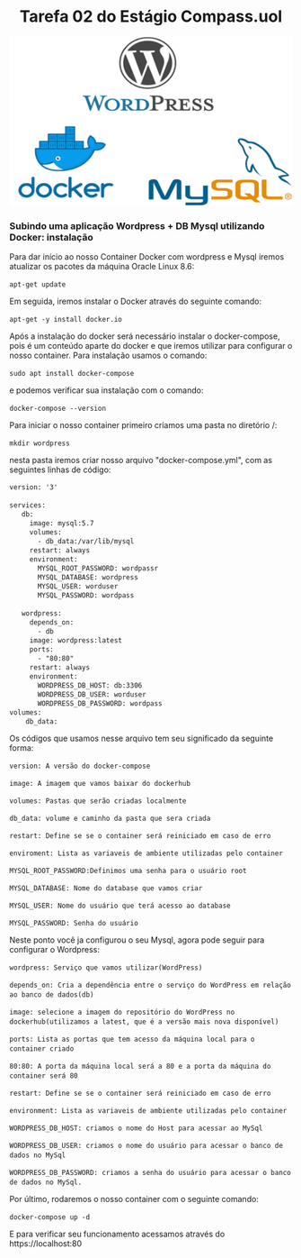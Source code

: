 <h1 align="center"> Tarefa 02 do Estágio Compass.uol</h1>
<center>
<img src="docker.png" alt="Não Encontrado!" title="Docker" height="300" width="600"/>
</center>
<h3>Subindo uma aplicação Wordpress + DB Mysql utilizando Docker: instalação</h3>
<!–# Tarefa 02 do Estágio Compass.uol Docker 

Para dar início ao nosso Container Docker com wordpress e Mysql iremos atualizar os pacotes da máquina Oracle Linux 8.6:

```apt-get update```

Em seguida, iremos instalar o Docker através do seguinte comando:

```apt-get -y install docker.io```

Após a instalação do docker será necessário instalar o docker-compose, pois é um conteúdo aparte do docker e que iremos utilizar para configurar o nosso container.
 Para instalação usamos o comando:
 
 ```sudo apt install docker-compose```
 
 e podemos verificar sua instalação com o comando:
 
 ```docker-compose --version```

Para iniciar o nosso container primeiro criamos uma pasta no diretório /:

```mkdir wordpress```

nesta pasta iremos criar nosso arquivo "docker-compose.yml", com as seguintes linhas de código:

```
version: '3'

services:
   db:
     image: mysql:5.7
     volumes:
       - db_data:/var/lib/mysql
     restart: always
     environment:
       MYSQL_ROOT_PASSWORD: wordpassr
       MYSQL_DATABASE: wordpress
       MYSQL_USER: worduser
       MYSQL_PASSWORD: wordpass

   wordpress:
     depends_on:
       - db
     image: wordpress:latest
     ports:
       - "80:80"
     restart: always
     environment:
       WORDPRESS_DB_HOST: db:3306
       WORDPRESS_DB_USER: worduser
       WORDPRESS_DB_PASSWORD: wordpass
volumes:
    db_data:
```

Os códigos que usamos nesse arquivo tem seu significado da seguinte forma:

```version: A versão do docker-compose```

```image: A imagem que vamos baixar do dockerhub```

```volumes: Pastas que serão criadas localmente ```

```db_data: volume e caminho da pasta que sera criada```

```restart: Define se se o container será reiniciado em caso de erro```

```enviroment: Lista as variaveis de ambiente utilizadas pelo container```

```MYSQL_ROOT_PASSWORD:Definimos uma senha para o usuário root```

```MYSQL_DATABASE: Nome do database que vamos criar```

```MYSQL_USER: Nome do usuário que terá acesso ao database```

```MYSQL_PASSWORD: Senha do usuário```

Neste ponto você ja configurou o seu Mysql, agora pode seguir para configurar o Wordpress:

```wordpress: Serviço que vamos utilizar(WordPress)```

```depends_on: Cria a dependência entre o serviço do WordPress em relação ao banco de dados(db)```

```image: selecione a imagem do repositório do WordPress no dockerhub(utilizamos a latest, que é a versão mais nova disponível)```

```ports: Lista as portas que tem acesso da máquina local para o container criado```

```80:80: A porta da máquina local será a 80 e a porta da máquina do container será 80```

```restart: Define se se o container será reiniciado em caso de erro```

```environment: Lista as variaveis de ambiente utilizadas pelo container```

```WORDPRESS_DB_HOST: criamos o nome do Host para acessar ao MySql```

```WORDPRESS_DB_USER: criamos o nome do usuário para acessar o banco de dados no MySql```

```WORDPRESS_DB_PASSWORD: criamos a senha do usuário para acessar o banco de dados no MySql.```


Por último, rodaremos o nosso container com o seguinte comando:

```docker-compose up -d```

E para verificar seu funcionamento acessamos através do https://localhost:80
